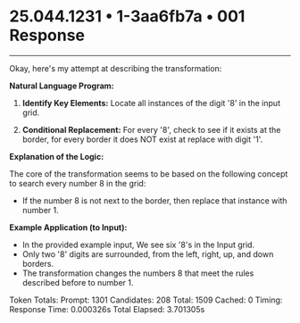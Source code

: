 # 25.044.1231 • 1-3aa6fb7a • 001 Response

---
Okay, here's my attempt at describing the transformation:

**Natural Language Program:**

1.  **Identify Key Elements:** Locate all instances of the digit '8' in the input grid.

2.  **Conditional Replacement:** For every '8', check to see if it exists at the border, for every border it does NOT exist at replace with digit '1'.

**Explanation of the Logic:**

The core of the transformation seems to be based on the following concept to search every number 8 in the grid:

*   If the number 8 is not next to the border, then replace that instance with number 1.

**Example Application (to Input):**

*   In the provided example input, We see six '8's in the Input grid.
*    Only two '8' digits are surrounded, from the left, right, up, and down borders.
*   The transformation changes the numbers 8 that meet the rules described before to number 1.


Token Totals:
  Prompt: 1301
  Candidates: 208
  Total: 1509
  Cached: 0
Timing:
  Response Time: 0.000326s
  Total Elapsed: 3.701305s
